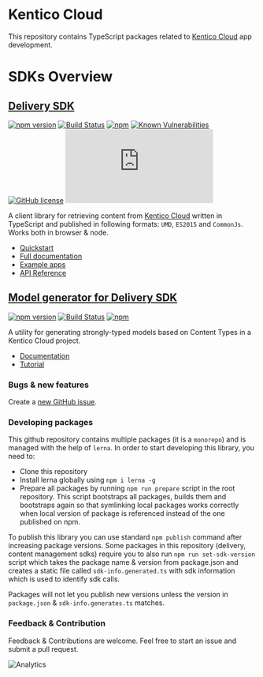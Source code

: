 # Kentico Cloud

This repository contains TypeScript packages related to [Kentico Cloud](https://kenticocloud.com/) app development.

# SDKs Overview

## [Delivery SDK](https://github.com/Kentico/kentico-cloud-js/tree/master/packages/delivery)

[![npm version](https://badge.fury.io/js/kentico-cloud-delivery.svg)](https://www.npmjs.com/package/kentico-cloud-delivery)
[![Build Status](https://api.travis-ci.org/Kentico/kentico-cloud-js.svg?branch=master)](https://travis-ci.org/Kentico/kentico-cloud-js)
[![npm](https://img.shields.io/npm/dt/kentico-cloud-delivery.svg)](https://www.npmjs.com/package/kentico-cloud-delivery)
[![Known Vulnerabilities](https://snyk.io/test/github/Kentico/kentico-cloud-js/badge.svg)](https://snyk.io/test/github/Kentico/kentico-cloud-js)
[![GitHub license](https://img.shields.io/github/license/Kentico/kentico-cloud-js.svg)](https://github.com/Kentico/kentico-cloud-js)
![Gzip browser bundle](http://img.badgesize.io/https://unpkg.com/kentico-cloud-delivery@latest/_bundles/kentico-cloud-delivery-sdk.browser.umd.min.js?compression=gzip)

A client library for retrieving content from [Kentico Cloud](https://kenticocloud.com/) written in TypeScript and published in following formats: `UMD`, `ES2015` and `CommonJs`. Works both in browser & node.

* [Quickstart](https://github.com/Kentico/kentico-cloud-js/tree/master/packages/delivery)
* [Full documentation](https://github.com/Kentico/kentico-cloud-js/tree/master/packages/delivery/DOCS.md)
* [Example apps](https://github.com/Kentico/kentico-cloud-js/tree/master/examples)
* [API Reference](https://kentico.github.io/kentico-cloud-js/delivery/)

## [Model generator for Delivery SDK](https://github.com/Kentico/kentico-cloud-js/tree/master/packages/model-generator)

[![npm version](https://badge.fury.io/js/kentico-cloud-model-generator-utility.svg)](https://www.npmjs.com/package/kentico-cloud-model-generator-utility)
[![Build Status](https://api.travis-ci.org/Kentico/kentico-cloud-js.svg?branch=master)](https://travis-ci.org/Kentico/kentico-cloud-js)
[![npm](https://img.shields.io/npm/dt/kentico-cloud-model-generator-utility.svg)](https://www.npmjs.com/package/kentico-cloud-model-generator-utility)

A utility for generating strongly-typed models based on Content Types in a Kentico Cloud project.

* [Documentation](https://github.com/Kentico/kentico-cloud-js/tree/master/packages/model-generator)
* [Tutorial](https://developer.kenticocloud.com/docs/strongly-typed-models)

### Bugs & new features

Create a [new GitHub issue](https://github.com/Kentico/kentico-cloud-js/issues/new).

### Developing packages

This github repository contains multiple packages (it is a `monorepo`) and is managed with the help of `lerna`. In order to start developing this library, you need to:

- Clone this repository
- Install lerna globally using `npm i lerna -g`
- Prepare all packages by running `npm run prepare` script in the root repository. This script bootstraps all packages, builds them and bootstraps again so that symlinking local packages works correctly when local version of package is referenced instead of the one published on npm.

To publish this library you can use standard `npm publish` command after increasing package versions. Some packages in this repository (delivery, content management sdks) require you to also run `npm run set-sdk-version` script which takes the package name & version from package.json and creates a static file called `sdk-info.generated.ts` with sdk information which is used to identify sdk calls. 

Packages will not let you publish new versions unless the version in `package.json` & `sdk-info.generates.ts` matches.

### Feedback & Contribution

Feedback & Contributions are welcome. Feel free to start an issue and submit a pull request.

![Analytics](https://kentico-ga-beacon.azurewebsites.net/api/UA-69014260-4/Kentico/kentico-cloud-js?pixel)
